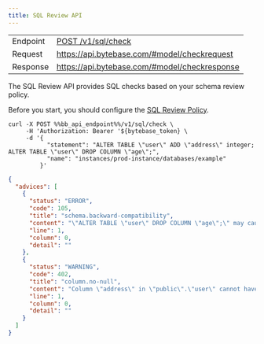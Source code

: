```yaml
---
title: SQL Review API
---
```


<TutorialBlock url="/docs/tutorials/sql-review" title="Master SQL Review with GUI, GitOps and API" />
<TutorialBlock url="/docs/tutorials/api-sql-review/" title="Codify SQL Review Policies with Bytebase API" />

|          |                                                                                  |
| -------- | -------------------------------------------------------------------------------- |
| Endpoint | [POST /v1/sql/check](https://api.bytebase.com/#tag/sqlservice/POST/v1/sql/check) |
| Request  | https://api.bytebase.com/#model/checkrequest                                     |
| Response | https://api.bytebase.com/#model/checkresponse                                    |

The SQL Review API provides SQL checks based on your schema review policy.

<HintBlock type="info">

Before you start, you should configure the [SQL Review Policy](/docs/sql-review/review-policy).

</HintBlock>

```text
curl -X POST %%bb_api_endpoint%%/v1/sql/check \
     -H 'Authorization: Bearer '${bytebase_token} \
     -d '{
           "statement": "ALTER TABLE \"user\" ADD \"address\" integer; ALTER TABLE \"user\" DROP COLUMN \"age\";",
           "name": "instances/prod-instance/databases/example"
         }'
```

```json
{
  "advices": [
    {
      "status": "ERROR",
      "code": 105,
      "title": "schema.backward-compatibility",
      "content": "\"ALTER TABLE \"user\" DROP COLUMN \"age\";\" may cause incompatibility with the existing data and code",
      "line": 1,
      "column": 0,
      "detail": ""
    },
    {
      "status": "WARNING",
      "code": 402,
      "title": "column.no-null",
      "content": "Column \"address\" in \"public\".\"user\" cannot have NULL value",
      "line": 1,
      "column": 0,
      "detail": ""
    }
  ]
}
```
